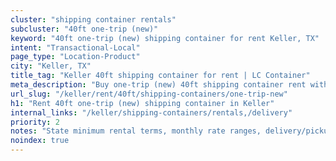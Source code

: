 ```yaml
---
cluster: "shipping container rentals"
subcluster: "40ft one-trip (new)"
keyword: "40ft one-trip (new) shipping container for rent Keller, TX"
intent: "Transactional-Local"
page_type: "Location-Product"
city: "Keller, TX"
title_tag: "Keller 40ft shipping container for rent | LC Container"
meta_description: "Buy one-trip (new) 40ft shipping container rent with local delivery in Keller, TX. LC Container — local Since 2003. Request a fast quote today."
url_slug: "/keller/rent/40ft/shipping-containers/one-trip-new"
h1: "Rent 40ft one-trip (new) shipping container in Keller"
internal_links: "/keller/shipping-containers/rentals,/delivery"
priority: 2
notes: "State minimum rental terms, monthly rate ranges, delivery/pickup fees, service area."
noindex: true
---
```


<!-- TODO: Add unique city/inventory copy, images, and internal links here. -->
